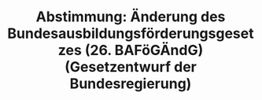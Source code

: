 ---
abstimmung:
  abstimmung: 7
  bundestagssitzung: 101
  legislaturperiode: 19
categories:
- Todo
data:
- title: Abstimmungsergebnis 20190516_3-data.pdf
  url: /res/2021-btw/abstimmungsergebnisse/20190516_3-data.pdf
- title: Abstimmungsergebnis 20190516_3_xls-data.xls
  url: /res/2021-btw/abstimmungsergebnisse/20190516_3_xls-data.xls
- title: Abstimmungsergebnis 20190516_3_xls-datacsv
  url: /res/2021-btw/abstimmungsergebnisse/csv/20190516_3_xls-datacsv
ergebnis:
  afd:
    enthaltung: 74
    gesamt: 91
    ja: 1
    nein: 1
    nichtabgegeben: 15
    ungueltig: 0
  bü90/gr:
    enthaltung: 60
    gesamt: 67
    ja: 0
    nein: 0
    nichtabgegeben: 7
    ungueltig: 0
  cdu/csu:
    enthaltung: 0
    gesamt: 246
    ja: 217
    nein: 1
    nichtabgegeben: 28
    ungueltig: 0
  die linke.:
    enthaltung: 61
    gesamt: 69
    ja: 0
    nein: 0
    nichtabgegeben: 8
    ungueltig: 0
  fdp:
    enthaltung: 62
    gesamt: 80
    ja: 0
    nein: 0
    nichtabgegeben: 18
    ungueltig: 0
  file: 20190516_3_xls-data.xls
  fraktionslos:
    enthaltung: 2
    gesamt: 4
    ja: 1
    nein: 0
    nichtabgegeben: 1
    ungueltig: 0
  spd:
    enthaltung: 0
    gesamt: 152
    ja: 139
    nein: 0
    nichtabgegeben: 13
    ungueltig: 0
layout: abstimmung
links:
- title: Link zu bundestag.de
  url: https://www.bundestag.de/parlament/plenum/abstimmung/abstimmung?id=603
preview: 'Deutscher Bundestag


  101. Sitzung des Deutschen Bundestages

  am Donnerstag, 16. Mai 2019


  Endgültiges Ergebnis der Namentlichen Abstimmung Nr. 7


  Gesetzentwurf der Bundesregierung

  Entwurf eines Sechsundzwanzigsten Gesetzes zur Änderung des

  Bundesausbildungsförderungsgesetzes (26. BAföGÄndG)

  Drs. 19/8749 und 19/10249'
tags:
- Todo
title: 'Abstimmung: Änderung des Bundesausbildungsförderungsgesetzes (26. BAFöGÄndG)
  (Gesetzentwurf der Bundesregierung)'
---